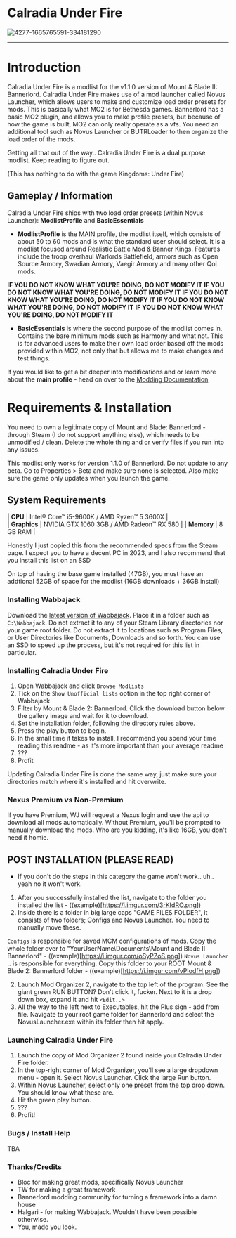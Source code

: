 # Calradia Under Fire

![4277-1665765591-334181290](https://user-images.githubusercontent.com/17627623/224583503-024f767d-d50b-47bd-ae4e-8702d521e420.jpeg)


---

# Introduction

Calradia Under Fire is a modlist for the v1.1.0 version of Mount & Blade II: Bannerlord. Calradia Under Fire makes use of a mod launcher called Novus Launcher, which allows users to make and customize load order presets for mods. This is basically what MO2 is for Bethesda games. Bannerlord has a basic MO2 plugin, and allows you to make profile presets, but because of how the game is built, MO2 can only really operate as a vfs. You need an additional tool such as Novus Launcher or BUTRLoader to then organize the load order of the mods.

Getting all that out of the way.. Calradia Under Fire is a dual purpose modlist. Keep reading to figure out. 

(This has nothing to do with the game Kingdoms: Under Fire)


## Gameplay / Information

Calradia Under Fire ships with two load order presets (within Novus Launcher): **ModlistProfile** and **BasicEssentials**

- **ModlistProfile** is the MAIN profile, the modlist itself, which consists of about 50 to 60 mods and is what the standard user should select. It is a modlist focused around Realistic Battle Mod & Banner Kings. Features include the troop overhaul Warlords Battlefield, armors such as Open Source Armory, Swadian Armory, Vaegir Armory and many other QoL mods.

**IF YOU DO NOT KNOW WHAT YOU'RE DOING, DO NOT MODIFY IT**
**IF YOU DO NOT KNOW WHAT YOU'RE DOING, DO NOT MODIFY IT**
**IF YOU DO NOT KNOW WHAT YOU'RE DOING, DO NOT MODIFY IT**
**IF YOU DO NOT KNOW WHAT YOU'RE DOING, DO NOT MODIFY IT**
**IF YOU DO NOT KNOW WHAT YOU'RE DOING, DO NOT MODIFY IT**

- **BasicEssentials** is where the second purpose of the modlist comes in. Contains the bare minimum mods such as Harmony and what not. This is for advanced users to make their own load order based off the mods provided within MO2, not only that but allows me to make changes and test things. 


If you would like to get a bit deeper into modifications and or learn more about the **main profile** - head on over to the [Modding Documentation](https://github.com/Maelstrom8/CalradiaUnderFire/blob/main/Documentation/Modding%20Documentation.md)

# Requirements & Installation

You need to own a legitimate copy of Mount and Blade: Bannerlord - through Steam (I do not support anything else), which needs to be unmodified / clean. Delete the whole thing and or verify files if you run into any issues.

This modlist only works for version 1.1.0 of Bannerlord. Do not update to any beta. Go to Properties > Beta and make sure none is selected. Also make sure the game only updates when you launch the game.

## System Requirements

| **CPU**   |  Intel® Core™ i5-9600K / AMD Ryzen™ 5 3600X   |  
| **Graphics**    | NVIDIA GTX 1060 3GB / AMD Radeon™ RX 580  |
| **Memory**    | 8 GB RAM |

Honestly I just copied this from the recommended specs from the Steam page. I expect you to have a decent PC in 2023, and I also recommend that you install this list on an SSD

On top of having the base game installed (47GB), you must have an addtional 52GB of space for the modlist (16GB downloads + 36GB install)

### Installing Wabbajack

Download the [latest version of Wabbajack](https://github.com/wabbajack-tools/wabbajack/releases). Place it in a folder such as `C:\Wabbajack`. Do not extract it to any of your Steam Library directories nor your game root folder. Do not extract it to locations such as Program Files, or User Directories like Documents, Downloads and so forth. You can use an SSD to speed up the process, but it's not required for this list in particular.


### Installing Calradia Under Fire

1. Open Wabbajack and click `Browse Modlists`
2. Tick on the `Show Unofficial lists` option in the top right corner of Wabbajack
3. Filter by Mount & Blade 2: Bannerlord. Click the download button below the gallery image and wait for it to download.
4. Set the installation folder, following the directory rules above.
5. Press the play button to begin.
6. In the small time it takes to install, I recommend you spend your time reading this readme - as it's more important than your average readme
7. ???
8. Profit

Updating Calradia Under Fire is done the same way, just make sure your directories match where it's installed and hit overwrite.

### Nexus Premium vs Non-Premium

If you have Premium, WJ will request a Nexus login and use the api to download all mods automatically. Without Premium, you'll be prompted to manually download the mods. Who are you kidding, it's like 16GB, you don't need it homie.

## POST INSTALLATION (PLEASE READ)

- If you don't do the steps in this category the game won't work.. uh.. yeah no it won't work.

1. After you successfully installed the list, navigate to the folder you installed the list - ((example)[https://i.imgur.com/3rKIdRO.png])
2. Inside there is a folder in big large caps "GAME FILES FOLDER", it consists of two folders; Configs and Novus Launcher. You need to manually move these.

`Configs` is responsible for saved MCM configurations of mods. Copy the whole folder over to "YourUserName\Documents\Mount and Blade II Bannerlord\" - ((example)[https://i.imgur.com/oSyPZoS.png])
`Novus Launcher` .. is responsible for everything. Copy this folder to your ROOT Mount & Blade 2: Bannerlord folder - ((example)[https://i.imgur.com/vPIodfH.png])

2. Launch Mod Organizer 2, navigate to the top left of the program. See the giant green RUN BUTTON? Don't click it, fucker. Next to it is a drop down box, expand it and hit `<Edit..>`
3. All the way to the left next to Executables, hit the Plus sign - add from file. Navigate to your root game folder for Bannerlord and select the NovusLauncher.exe within its folder then hit apply.

### Launching Calradia Under Fire

1. Launch the copy of Mod Organizer 2 found inside your Calradia Under Fire folder.
2. In the top-right corner of Mod Organizer, you’ll see a large dropdown menu - open it. Select Novus Launcher. Click the large Run button.
3. Within Novus Launcher, select only one preset from the top drop down. You should know what these are.
4. Hit the green play button.
5. ???
6. Profit!


### Bugs / Install Help

TBA

### Thanks/Credits

- Bloc for making great mods, specifically Novus Launcher
- TW for making a great framework
- Bannerlord modding community for turning a framework into a damn house
- Halgari - for making Wabbajack. Wouldn't have been possible otherwise.
- You, made you look.
